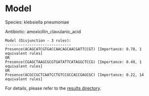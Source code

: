 
# Model

Species: klebsiella pneumoniae

Antibiotic: amoxicillin_clavulanic_acid

```
Model (Disjunction - 3 rules):
------------------------------
Presence(ACAGCATCGTGACCAACAGCAACGATTCCGT) [Importance: 0.78, 1 equivalent rules]
OR
Presence(CGAGCTAAGCGCGTGATATTCATAGGCTCCG) [Importance: 0.49, 1 equivalent rules]
OR
Presence(ACGCCGCTCAATCCTGTCCGCCACCGAGCGC) [Importance: 0.22, 14 equivalent rules]

```

For details, please refer to the [results directory](../../../../../results/scm_b/klebsiella%20pneumoniae/amoxicillin_clavulanic_acid/repeat_6/).

